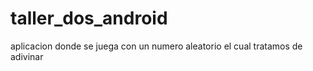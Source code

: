 # taller_dos_android
aplicacion donde se juega con un numero aleatorio el cual tratamos de adivinar
